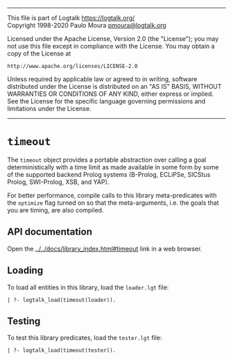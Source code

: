 ________________________________________________________________________

This file is part of Logtalk <https://logtalk.org/>  
Copyright 1998-2020 Paulo Moura <pmoura@logtalk.org>

Licensed under the Apache License, Version 2.0 (the "License");
you may not use this file except in compliance with the License.
You may obtain a copy of the License at

    http://www.apache.org/licenses/LICENSE-2.0

Unless required by applicable law or agreed to in writing, software
distributed under the License is distributed on an "AS IS" BASIS,
WITHOUT WARRANTIES OR CONDITIONS OF ANY KIND, either express or implied.
See the License for the specific language governing permissions and
limitations under the License.
________________________________________________________________________


`timeout`
=========

The `timeout` object provides a portable abstraction over calling a goal
deterministically with a time limit as made available in some form by some
of the supported backend Prolog systems (B-Prolog, ECLiPSe, SICStus Prolog,
SWI-Prolog, XSB, and YAP).

For better performance, compile calls to this library meta-predicates with
the `optimize` flag turned on so that the meta-arguments, i.e. the goals
that you are timing, are also compiled.


API documentation
-----------------

Open the [../../docs/library_index.html#timeout](../../docs/library_index.html#timeout)
link in a web browser.


Loading
-------

To load all entities in this library, load the `loader.lgt` file:

	| ?- logtalk_load(timeout(loader)).


Testing
-------

To test this library predicates, load the `tester.lgt` file:

	| ?- logtalk_load(timeout(tester)).
